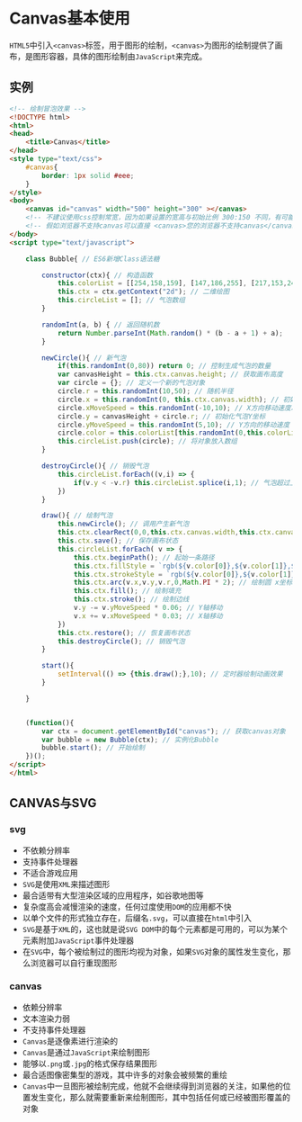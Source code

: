 # Canvas基本使用
`HTML5`中引入`<canvas>`标签，用于图形的绘制，`<canvas>`为图形的绘制提供了画布，是图形容器，具体的图形绘制由`JavaScript`来完成。

## 实例

```html
<!-- 绘制冒泡效果 -->
<!DOCTYPE html>
<html>
<head>
    <title>Canvas</title>
</head>
<style type="text/css">
    #canvas{
        border: 1px solid #eee;
    }
</style>
<body>
    <canvas id="canvas" width="500" height="300" ></canvas>
    <!-- 不建议使用css控制常宽，因为如果设置的宽高与初始比例 300:150 不同，有可能出现扭曲的现象 -->
    <!-- 假如浏览器不支持canvas可以直接 <canvas>您的浏览器不支持canvas</canvas> 浏览器会渲染替代内容 -->
</body>
<script type="text/javascript">

    class Bubble{ // ES6新增Class语法糖

        constructor(ctx){ // 构造函数
            this.colorList = [[254,158,159], [147,186,255], [217,153,249], [129,199,132], [255,202,98], [255,164,119]]; // 颜色方案
            this.ctx = ctx.getContext("2d"); // 二维绘图
            this.circleList = []; // 气泡数组
        }

        randomInt(a, b) { // 返回随机数
            return Number.parseInt(Math.random() * (b - a + 1) + a);   //取a-b之间包括ab的随机值
        }

        newCircle(){ // 新气泡
            if(this.randomInt(0,80)) return 0; // 控制生成气泡的数量
            var canvasHeight = this.ctx.canvas.height; // 获取画布高度
            var circle = {}; // 定义一个新的气泡对象
            circle.r = this.randomInt(10,50); // 随机半径
            circle.x = this.randomInt(0, this.ctx.canvas.width); // 初始化气泡X坐标
            circle.xMoveSpeed = this.randomInt(-10,10); // X方向移动速度以及方向
            circle.y = canvasHeight + circle.r; // 初始化气泡Y坐标
            circle.yMoveSpeed = this.randomInt(5,10); // Y方向的移动速度
            circle.color = this.colorList[this.randomInt(0,this.colorList.length-1)]; // 获取气泡颜色
            this.circleList.push(circle); // 将对象放入数组
        }

        destroyCircle(){ // 销毁气泡
            this.circleList.forEach((v,i) => {
                if(v.y < -v.r) this.circleList.splice(i,1); // 气泡超过上边界就销毁气泡对象
            })
        }

        draw(){ // 绘制气泡
            this.newCircle(); // 调用产生新气泡 
            this.ctx.clearRect(0,0,this.ctx.canvas.width,this.ctx.canvas.height); // 清空画布
            this.ctx.save(); // 保存画布状态
            this.circleList.forEach( v => {
                this.ctx.beginPath(); // 起始一条路径
                this.ctx.fillStyle = `rgb(${v.color[0]},${v.color[1]},${v.color[2]},0.6)`; // 设置背景颜色
                this.ctx.strokeStyle = `rgb(${v.color[0]},${v.color[1]},${v.color[2]})`; // 设置边线颜色
                this.ctx.arc(v.x,v.y,v.r,0,Math.PI * 2); // 绘制圆 x坐标 y坐标 半径 起始角度 结束角度 顺/逆时针绘制
                this.ctx.fill(); // 绘制填充
                this.ctx.stroke(); // 绘制边线
                v.y -= v.yMoveSpeed * 0.06; // Y轴移动
                v.x += v.xMoveSpeed * 0.03; // X轴移动
            })
            this.ctx.restore(); // 恢复画布状态
            this.destroyCircle(); // 销毁气泡
        }

        start(){
            setInterval(() => {this.draw();},10); // 定时器绘制动画效果
        }

    }


    (function(){
        var ctx = document.getElementById("canvas"); // 获取canvas对象
        var bubble = new Bubble(ctx); // 实例化Bubble
        bubble.start(); // 开始绘制
    })();
</script>
</html>
```

## CANVAS与SVG

### svg
* 不依赖分辨率
* 支持事件处理器
* 不适合游戏应用
* `SVG`是使用`XML`来描述图形
* 最合适带有大型渲染区域的应用程序，如谷歌地图等
* 复杂度高会减慢渲染的速度，任何过度使用`DOM`的应用都不快
* 以单个文件的形式独立存在，后缀名`.svg`，可以直接在`html`中引入
* `SVG`是基于`XML`的，这也就是说`SVG DOM`中的每个元素都是可用的，可以为某个元素附加`JavaScript`事件处理器
* 在`SVG`中，每个被绘制过的图形均视为对象，如果`SVG`对象的属性发生变化，那么浏览器可以自行重现图形


### canvas
* 依赖分辨率
* 文本渲染力弱
* 不支持事件处理器
* `Canvas`是逐像素进行渲染的
* `Canvas`是通过`JavaScript`来绘制图形
* 能够以`.png`或`.jpg`的格式保存结果图形
* 最合适图像密集型的游戏，其中许多的对象会被频繁的重绘
* `Canvas`中一旦图形被绘制完成，他就不会继续得到浏览器的关注，如果他的位置发生变化，那么就需要重新来绘制图形，其中包括任何或已经被图形覆盖的对象





